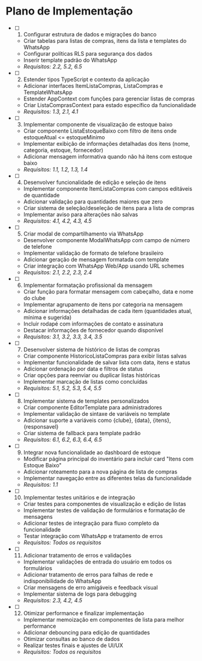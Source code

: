 # Plano de Implementação

- [ ] 1. Configurar estrutura de dados e migrações do banco
  - Criar tabelas para listas de compras, itens da lista e templates do WhatsApp
  - Configurar políticas RLS para segurança dos dados
  - Inserir template padrão do WhatsApp
  - _Requisitos: 2.2, 5.2, 6.5_

- [ ] 2. Estender tipos TypeScript e contexto da aplicação
  - Adicionar interfaces ItemListaCompras, ListaCompras e TemplateWhatsApp
  - Estender AppContext com funções para gerenciar listas de compras
  - Criar ListaComprasContext para estado específico da funcionalidade
  - _Requisitos: 1.3, 2.1, 4.1_

- [ ] 3. Implementar componente de visualização de estoque baixo
  - Criar componente ListaEstoqueBaixo com filtro de itens onde estoqueAtual <= estoqueMinimo
  - Implementar exibição de informações detalhadas dos itens (nome, categoria, estoque, fornecedor)
  - Adicionar mensagem informativa quando não há itens com estoque baixo
  - _Requisitos: 1.1, 1.2, 1.3, 1.4_

- [ ] 4. Desenvolver funcionalidade de edição e seleção de itens
  - Implementar componente ItemListaCompras com campos editáveis de quantidade
  - Adicionar validação para quantidades maiores que zero
  - Criar sistema de seleção/deseleção de itens para a lista de compras
  - Implementar aviso para alterações não salvas
  - _Requisitos: 4.1, 4.2, 4.3, 4.5_

- [ ] 5. Criar modal de compartilhamento via WhatsApp
  - Desenvolver componente ModalWhatsApp com campo de número de telefone
  - Implementar validação de formato de telefone brasileiro
  - Adicionar geração de mensagem formatada com template
  - Criar integração com WhatsApp Web/App usando URL schemes
  - _Requisitos: 2.1, 2.2, 2.3, 2.4_

- [ ] 6. Implementar formatação profissional da mensagem
  - Criar função para formatar mensagem com cabeçalho, data e nome do clube
  - Implementar agrupamento de itens por categoria na mensagem
  - Adicionar informações detalhadas de cada item (quantidades atual, mínima e sugerida)
  - Incluir rodapé com informações de contato e assinatura
  - Destacar informações de fornecedor quando disponível
  - _Requisitos: 3.1, 3.2, 3.3, 3.4, 3.5_

- [ ] 7. Desenvolver sistema de histórico de listas de compras
  - Criar componente HistoricoListaCompras para exibir listas salvas
  - Implementar funcionalidade de salvar lista com data, itens e status
  - Adicionar ordenação por data e filtros de status
  - Criar opções para reenviar ou duplicar listas históricas
  - Implementar marcação de listas como concluídas
  - _Requisitos: 5.1, 5.2, 5.3, 5.4, 5.5_

- [ ] 8. Implementar sistema de templates personalizados
  - Criar componente EditorTemplate para administradores
  - Implementar validação de sintaxe de variáveis no template
  - Adicionar suporte a variáveis como {clube}, {data}, {itens}, {responsavel}
  - Criar sistema de fallback para template padrão
  - _Requisitos: 6.1, 6.2, 6.3, 6.4, 6.5_

- [ ] 9. Integrar nova funcionalidade ao dashboard de estoque
  - Modificar página principal do inventário para incluir card "Itens com Estoque Baixo"
  - Adicionar roteamento para a nova página de lista de compras
  - Implementar navegação entre as diferentes telas da funcionalidade
  - _Requisitos: 1.1_

- [ ] 10. Implementar testes unitários e de integração
  - Criar testes para componentes de visualização e edição de listas
  - Implementar testes de validação de formulários e formatação de mensagens
  - Adicionar testes de integração para fluxo completo da funcionalidade
  - Testar integração com WhatsApp e tratamento de erros
  - _Requisitos: Todos os requisitos_

- [ ] 11. Adicionar tratamento de erros e validações
  - Implementar validações de entrada do usuário em todos os formulários
  - Adicionar tratamento de erros para falhas de rede e indisponibilidade do WhatsApp
  - Criar mensagens de erro amigáveis e feedback visual
  - Implementar sistema de logs para debugging
  - _Requisitos: 2.3, 4.2, 4.5_

- [ ] 12. Otimizar performance e finalizar implementação
  - Implementar memoização em componentes de lista para melhor performance
  - Adicionar debouncing para edição de quantidades
  - Otimizar consultas ao banco de dados
  - Realizar testes finais e ajustes de UI/UX
  - _Requisitos: Todos os requisitos_